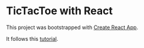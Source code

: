 # TicTacToe with React

This project was bootstrapped with [Create React App](https://github.com/facebook/create-react-app).

It follows this [tutorial](https://reactjs.org/tutorial/tutorial.html).
